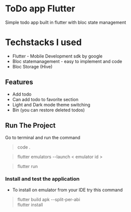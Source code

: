 # ToDo app Flutter

Simple todo app built in flutter with bloc state management

# Techstacks I used

- Flutter - Mobile Development sdk by google
- Bloc statemanagement - easy to implement and code
- Bloc Storage (Hive)

## Features 

- Add todo
- Can add todo to favorite section
- Light and Dark mode theme switching
- Bin (you can restore deleted todos)

## Run The Project

Go to terminal and run the command
> code .

> flutter emulators --launch < emulator id >

> flutter run

### Install and test the application

- To install on emulator from your IDE try this command
> flutter build apk --split-per-abi    
> flutter install 


